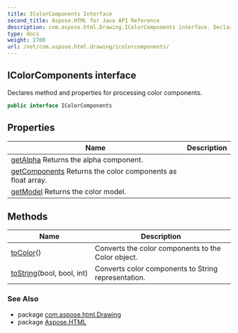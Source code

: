 ```yaml
---
title: IColorComponents Interface
second_title: Aspose.HTML for Java API Reference
description: com.aspose.html.Drawing.IColorComponents interface. Declares method and properties for processing color components
type: docs
weight: 2700
url: /net/com.aspose.html.drawing/icolorcomponents/
---
```

## IColorComponents interface

Declares method and properties for processing color components.

```java
public interface IColorComponents
```

## Properties

| Name | Description |
| --- | --- |
| [getAlpha](../../com.aspose.html.drawing/icolorcomponents/alpha/) Returns the alpha component. |
| [getComponents](../../com.aspose.html.drawing/icolorcomponents/components/) Returns the color components as float array. |
| [getModel](../../com.aspose.html.drawing/icolorcomponents/model/) Returns the color model. |

## Methods

| Name | Description |
| --- | --- |
| [toColor](../../com.aspose.html.drawing/icolorcomponents/tocolor/)() | Converts the color components to the Color object. |
| [toString](../../com.aspose.html.drawing/icolorcomponents/toString/)(bool, bool, int) | Converts color components to String representation. |

### See Also

* package [com.aspose.html.Drawing](../../com.aspose.html.drawing/)
* package [Aspose.HTML](../../)
